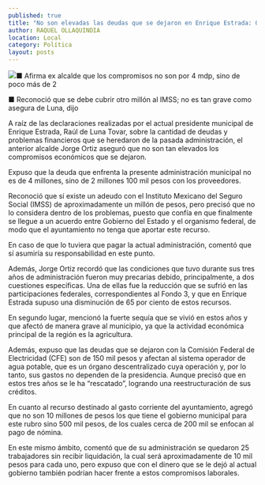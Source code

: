 ```yaml
---
published: true
title: "No son elevadas las deudas que se dejaron en Enrique Estrada: Ortiz"
author: RAQUEL OLLAQUINDIA
location: Local
category: Política
layout: posts
---
```


![](http://i.imgur.com/Ci4YNuGm.jpg)■ Afirma ex alcalde que los compromisos no son por 4 mdp, sino de poco más de 2

■ Reconoció que se debe cubrir otro millón al IMSS;  no es tan grave como asegura de Luna, dijo

A raíz de las declaraciones realizadas por el actual presidente municipal de Enrique Estrada, Raúl de Luna Tovar, sobre la cantidad de deudas y problemas financieros que se heredaron de la pasada administración, el anterior alcalde Jorge Ortiz aseguró que no son tan elevados los compromisos económicos que se dejaron.

Expuso que la deuda que enfrenta la presente administración municipal no es de 4 millones, sino de 2 millones 100 mil pesos con los proveedores.

Reconoció que sí existe un adeudo con el Instituto Mexicano del Seguro Social (IMSS) de aproximadamente un millón de pesos, pero precisó que no lo considera dentro de los problemas, puesto que confía en que finalmente se llegue a un acuerdo entre Gobierno del Estado y el organismo federal, de modo que el ayuntamiento no tenga que aportar este recurso.

En caso de que lo tuviera que pagar la actual administración, comentó que sí asumiría su responsabilidad en este punto.

Además, Jorge Ortiz recordó que las condiciones que tuvo durante sus tres años de administración fueron muy precarias debido, principalmente, a dos cuestiones específicas. Una de ellas fue la reducción que se sufrió en las participaciones federales, correspondientes al Fondo 3, y que en Enrique Estrada supuso una disminución de 65 por ciento de estos recursos.

En segundo lugar, mencionó la fuerte sequía que se vivió en estos años y que afectó de manera grave al municipio, ya que la actividad económica principal de la región es la agricultura.

Además, expuso que las deudas que se dejaron con la Comisión Federal de Electricidad (CFE) son de 150 mil pesos y afectan al sistema operador de agua potable, que es un órgano descentralizado cuya operación y, por lo tanto, sus gastos no dependen de la presidencia. Aunque precisó que en estos tres años se le ha “rescatado”, logrando una reestructuración de sus créditos.

En cuanto al recurso destinado al gasto corriente del ayuntamiento, agregó que no son 10 millones de pesos los que tiene el gobierno municipal para este rubro sino 500 mil pesos, de los cuales cerca de 200 mil se enfocan al pago de nómina.

En este mismo ámbito, comentó que de su administración se quedaron 25 trabajadores sin recibir liquidación, la cual será aproximadamente de 10 mil pesos para cada uno, pero expuso que con el dinero que se le dejó al actual gobierno también podrían hacer frente a estos compromisos laborales.
